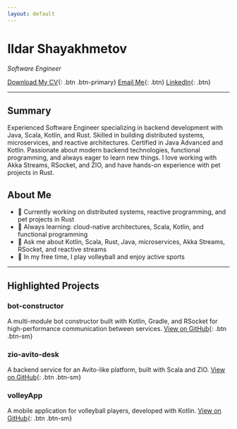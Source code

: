 ```yaml
---
layout: default
---
```


# Ildar Shayakhmetov
*Software Engineer*

[Download My CV](./Ildar%20Shayakhmetov%20CV%20(1).pdf){: .btn .btn-primary}
[Email Me](mailto:il.sach@yandex.ru){: .btn}
[LinkedIn](https://www.linkedin.com/in/ildar-shayakhmetov-8471ab164?utm_source=share&utm_campaign=share_via&utm_content=profile&utm_medium=ios_app){: .btn}

---

## Summary

Experienced Software Engineer specializing in backend development with Java, Scala, Kotlin, and Rust. Skilled in building distributed systems, microservices, and reactive architectures. Certified in Java Advanced and Kotlin. Passionate about modern backend technologies, functional programming, and always eager to learn new things. I love working with Akka Streams, RSocket, and ZIO, and have hands-on experience with pet projects in Rust.

## About Me
- 🔭 Currently working on distributed systems, reactive programming, and pet projects in Rust
- 🌱 Always learning: cloud-native architectures, Scala, Kotlin, and functional programming
- 💬 Ask me about Kotlin, Scala, Rust, Java, microservices, Akka Streams, RSocket, and reactive streams
- 🏐 In my free time, I play volleyball and enjoy active sports

---

## Highlighted Projects

### bot-constructor
A multi-module bot constructor built with Kotlin, Gradle, and RSocket for high-performance communication between services.
[View on GitHub](https://github.com/IldarRash/bot-constructor){: .btn .btn-sm}

### zio-avito-desk
A backend service for an Avito-like platform, built with Scala and ZIO.
[View on GitHub](https://github.com/IldarRash/zio-avito-desk){: .btn .btn-sm}

### volleyApp
A mobile application for volleyball players, developed with Kotlin.
[View on GitHub](https://github.com/IldarRash/volleyApp){: .btn .btn-sm} 